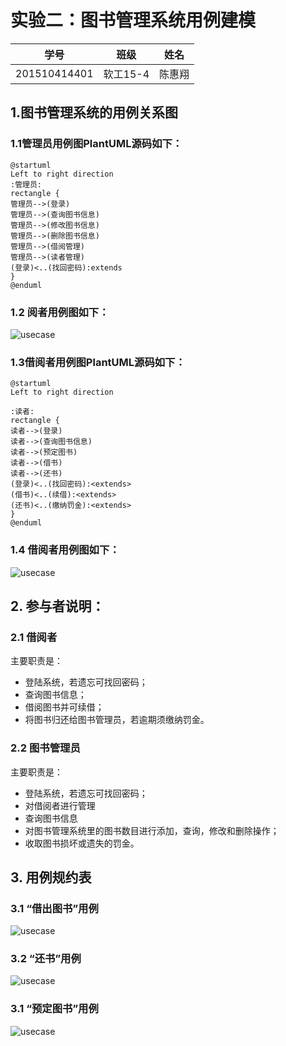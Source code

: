 # 实验二：图书管理系统用例建模
|        学号      |     班级    |    姓名    |
|:----------------:|:-----------:|:----------:|
|   201510414401   |    软工15-4 |    陈惠翔  | 
## 1.图书管理系统的用例关系图
### 1.1管理员用例图PlantUML源码如下：
``` usecase
@startuml
Left to right direction
:管理员:
rectangle {
管理员-->(登录)
管理员-->(查询图书信息)
管理员-->(修改图书信息)
管理员-->(删除图书信息)
管理员-->(借阅管理)
管理员-->(读者管理)
(登录)<..(找回密码):extends
}
@enduml
```
### 1.2 阅者用例图如下：
![usecase](experiment2.png)

### 1.3借阅者用例图PlantUML源码如下：
``` usecase
@startuml
Left to right direction

:读者:
rectangle {
读者-->(登录)
读者-->(查询图书信息)
读者-->(预定图书)
读者-->(借书)
读者-->(还书)
(登录)<..(找回密码):<extends>
(借书)<..(续借):<extends>
(还书)<..(缴纳罚金):<extends>
}
@enduml
```
### 1.4 借阅者用例图如下：
![usecase](experiment2.2.png)


## 2. 参与者说明：

###     2.1 借阅者
 
主要职责是：
* 登陆系统，若遗忘可找回密码；
* 查询图书信息；
* 借阅图书并可续借；
* 将图书归还给图书管理员，若逾期须缴纳罚金。
 
###     2.2 图书管理员
 
主要职责是：
* 登陆系统，若遗忘可找回密码；
* 对借阅者进行管理
* 查询图书信息
* 对图书管理系统里的图书数目进行添加，查询，修改和删除操作；
* 收取图书损坏或遗失的罚金。

##     3. 用例规约表

###     3.1 “借出图书”用例

![usecase](test2.1.png)

###     3.2 “还书”用例
![usecase](test2.2.png)
###     3.1 “预定图书”用例
![usecase](test2.3.png)

